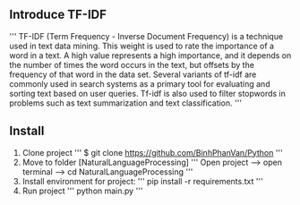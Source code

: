 ## Introduce TF-IDF
'''
    TF-IDF (Term Frequency - Inverse Document Frequency) is a technique used in text data mining. This weight is used to rate the importance of a word in a text. A high value represents a high importance, and it depends on the number of times the word occurs in the text, but offsets by the frequency of that word in the data set. Several variants of tf-idf are commonly used in search systems as a primary tool for evaluating and sorting text based on user queries. Tf-idf is also used to filter stopwords in problems such as text summarization and text classification.
'''
## Install
1. Clone project
'''
    $ git clone https://github.com/BinhPhanVan/Python
'''
2. Move to folder [NaturalLanguageProcessing]
'''
    Open project --> open terminal --> cd NaturalLanguageProcessing
'''
3. Install environment for project:
'''
    pip install -r requirements.txt
'''
4. Run project
'''
    python main.py
'''

